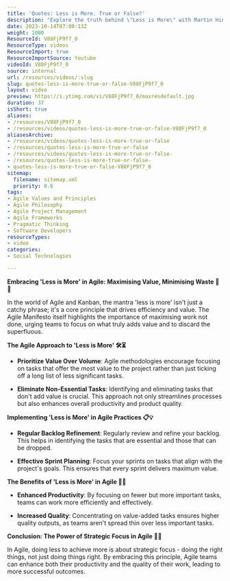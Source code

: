 ```yaml
---
title: 'Quotes: Less is More. True or False?'
description: "Explore the truth behind \"Less is More\" with Martin Hinshelwood's insights on #agile. Discover how simplicity can drive team success! #shorts #scrum"
date: 2023-10-14T07:00:13Z
weight: 1000
ResourceId: V88FjP9f7_0
ResourceType: videos
ResourceImport: true
ResourceImportSource: Youtube
videoId: V88FjP9f7_0
source: internal
url: /resources/videos/:slug
slug: quotes-less-is-more-true-or-false-V88FjP9f7_0
layout: video
preview: https://i.ytimg.com/vi/V88FjP9f7_0/maxresdefault.jpg
duration: 37
isShort: true
aliases:
- /resources/V88FjP9f7_0
- /resources/videos/quotes-less-is-more-true-or-false-V88FjP9f7_0
aliasesArchive:
- /resources/videos/quotes-less-is-more-true-or-false
- /resources/quotes-less-is-more-true-or-false
- /resources/videos/quotes-less-is-more-true-or-false-
- /resources/quotes-less-is-more-true-or-false-
- quotes-less-is-more-true-or-false-V88FjP9f7_0
sitemap:
  filename: sitemap.xml
  priority: 0.6
tags:
- Agile Values and Principles
- Agile Philosophy
- Agile Project Management
- Agile Frameworks
- Pragmatic Thinking
- Software Developers
resourceTypes:
- video
categories:
- Social Technologies

---
```

**Embracing 'Less is More' in Agile: Maximising Value, Minimising Waste 🚀🌟** 

In the world of Agile and Kanban, the mantra 'less is more' isn't just a catchy phrase; it's a core principle that drives efficiency and value. The Agile Manifesto itself highlights the importance of maximising work not done, urging teams to focus on what truly adds value and to discard the superfluous. 

**The Agile Approach to 'Less is More' 🛠️⏳** 

- **Prioritize Value Over Volume**: Agile methodologies encourage focusing on tasks that offer the most value to the project rather than just ticking off a long list of less significant tasks. 

- **Eliminate Non-Essential Tasks**: Identifying and eliminating tasks that don't add value is crucial. This approach not only streamlines processes but also enhances overall productivity and product quality. 

**Implementing 'Less is More' in Agile Practices 📋💡** 

- **Regular Backlog Refinement**: Regularly review and refine your backlog. This helps in identifying the tasks that are essential and those that can be dropped. 

- **Effective Sprint Planning**: Focus your sprints on tasks that align with the project's goals. This ensures that every sprint delivers maximum value. 

**The Benefits of 'Less is More' in Agile 🌈🚀** 

- **Enhanced Productivity**: By focusing on fewer but more important tasks, teams can work more efficiently and effectively. 

- **Increased Quality**: Concentrating on value-added tasks ensures higher quality outputs, as teams aren't spread thin over less important tasks. 

**Conclusion: The Power of Strategic Focus in Agile 🎯🌟** 

In Agile, doing less to achieve more is about strategic focus - doing the right things, not just doing things right. By embracing this principle, Agile teams can enhance both their productivity and the quality of their work, leading to more successful outcomes.

